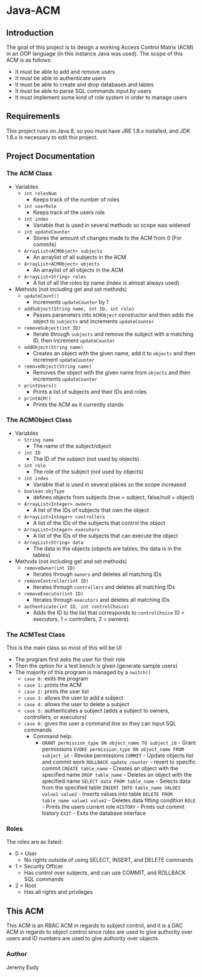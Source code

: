 # Java-ACM
## Introduction
The goal of this project is to design a working Access Control Matrix (ACM) in an OOP language (in this instance Java was used). The scope of this ACM is as follows:
- It must be able to add and remove users
- It must be able to authenticate users
- It must be able to create and drop databases and tables
- It must be able to parse SQL commands input by users
- It must implement some kind of role system in order to manage users
## Requirements
This project runs on Java 8, so you must have JRE 1.8.x installed, and JDK 1.8.x is necessary to edit this project.
## Project Documentation
### The ACM Class
- Variables
  - `int rolesNum`
    - Keeps track of the number of roles
  - `int userRole`
    - Keeps track of the users role
  - `int index`
    - Variable that is used in several methods so scope was widened
  - `int updateCounter`
    - Stores the amount of changes made to the ACM from 0 (For commits)
  - `ArrayList<ACMObject> subjects`
    - An arraylist of all subjects in the ACM
  - `ArrayList<ACMObject> objects`
    - An arraylist of all objects in the ACM
  - `ArrayList<String> roles`
    - A list of all the roles by name (index is almost always used)
- Methods (not including get and set methods)
  - `updateCount()`
    - Increments `updateCounter` by 1
  - `addSubject(String name, int ID, int role)`
    - Passes parameters into `ACMObject` constructor and then adds the object to `subjects` and increments `updateCounter`
  - `removeSubject(int ID)`
    - Iterate through `subjects` and remove the subject with a matching ID, then increment `updateCounter`
  - `addObject(String name)`
    - Creates an object with the given name, add it to `objects` and then increment `updateCounter`
  - `removeObject(String name)`
    - Removes the object with the given name from `objects` and then increments `updateCounter`
  - `printUsers()`
    - Prints a list of subjects and their IDs and roles
  - `printACM()`
    - Prints the ACM as it currently stands
### The ACMObject Class
- Variables
  - `String name`
    - The name of the subject/object
  - `int ID`
    - The ID of the subject (not used by objects)
  - `int role`
    - The role of the subject (not used by objects)
  - `int index`
    - Variable that is used in several places so the scope increased
  - `boolean objType`
    - defines objects from subjects (true = subject, false/null = object)
  - `ArrayList<Integer> owners`
    - A list of the IDs of subjects that own the object
  - `ArrayList<Integer> controllers`
    - A list of the IDs of the subjects that control the object
  - `ArrayList<Integer> executors`
    - A list of the IDs of the subjects that can execute the object
  - `ArrayList<String> data`
    - The data in the objects (objects are tables, the data is in the tables)
- Methods (not including get and set methods)
  - `removeOwner(int ID)`
    - Iterates through `owners` and deletes all matching IDs
  - `removeController(int ID)`
    - Iterates through `controllers` and deletes all matching IDs
  - `removeExecutor(int ID)`
    - Iterates through `executors` and deletes all matching IDs
  - `authenticate(int ID, int controlChoice)`
    - Adds the ID to the list that corresponds to `controlChoice` (0 = executors, 1 = controllers, 2 = owners)
### The ACMTest Class
This is the main class so most of this will be UI
- The program first asks the user for their role
- Then the option for a test bench is given (generate sample users)
- The majority of this program is managed by a `switch()`
  - `case 0:` exits the program
  - `case 1:` prints the ACM
  - `case 2:` prints the user list
  - `case 3:` allows the user to add a subject
  - `case 4:` allows the user to delete a subject
  - `case 5:` authenticates a subject (adds a subject to owners, controllers, or executors)
  - `case 6:` gives the user a command line so they can input SQL commands
    - Command help:
      - `GRANT permission_type ON object_name TO subject_id` - Grant permissions
				 `EVOKE permission_type ON object_name FROM subject_id` - Revoke permissions
				 `COMMIT` - Update objects list and commit work
				 `ROLLBACK update_counter` - revert to specific commit
				 `CREATE table_name` - Creates an object with the specified name
				 `DROP table_name` - Deletes an object with the specified name
				 `SELECT data FROM table_name` - Selects data from the specified table
				 `INSERT INTO table_name VALUES value1 value2` - Inserts values into table
				 `DELETE FROM table_name value1 value2` - Deletes data fitting condition
				 `ROLE` - Prints the users current role
				 `HISTORY` - Prints out commit history
				 `EXIT` - Exits the database interface

### Roles
The roles are as listed:
- 0 = User
  - No rights outside of using SELECT, INSERT, and DELETE commands
- 1 = Security Officer
  - Has control over subjects, and can use COMMIT, and ROLLBACK SQL commands
- 2 = Root
  - Has all rights and privileges

## This ACM
This ACM is an RBAC ACM in regards to subject control, and it is a DAC ACM in regards to object control since roles are used to give authority over users and ID numbers are used to give authority over objects.

### Author
Jeremy Eudy
